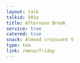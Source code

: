 ```yaml
---
layout: talk
talkid: 503a
title: Afternoon Break
service: true
catered: true
snack: Almond croissant V
type: tea
link: /menu/friday
---
```


